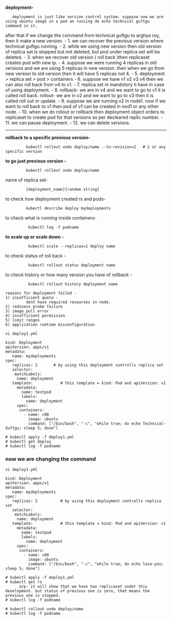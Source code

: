 **deployment-**

	   deployment is just like version control system. suppose now we are using ubuntu image in a pod an runiing do echo technical guftgu command in it.
after that if we change the command from technical guftgu to arghya roy, then it make a new version.
                                  - 1. we can recover the previous version where technical guftgu running.
		                  - 2. while we using new version then old version of replica set is stopped but not deleted, but pod under replica set will be deleted.
				  - 3. when we recover old version ( roll back )then replicaset creates pod with new ip.
				  - 4. suppose we were running 4 replicas in old versions and we are using 5 replicas in new version.
				      then when we go from new version to old version then it will have 5 replicas not 4.
				  - 5. deployment > replica set > pod > containers
                                  - 6. suppose we have v1 v2 v3 v4 then we can also roll back from v4 to v1.
				  - 7. replica set in mandotory ti have in case of using deployment.
				  - 8. rollback-
				            we are in v4 and we want to go to v1 it is called roll back.
				      rollout- 
					        we are in v2 and we want to go to v3 then it is called roll out or update.
				  - 9. suppose we are running v2 in node1. now if we want to roll back to v1 then pod of v1 can be created in nod1 or any other node.
				  - 10. when we do rollout or rollback then deployment object orders to replicaset to create pod for that versions as per decleared replic 
				       number.
                                  - 11. we can pause deployment.
				  - 12. we can delete versions.
				   
---
**rollback to a specific previous version-**
```
	     kubectl rollout undo deploy/name --to-revision=2   # 2 or any specific version
```
**to go just previous version -**
```
	     kubectl rollout undo deploy/name
```	     
name of replica set-
```
	     [deployment_name][random string]
```
to check how deployment created rs and pods-
```
	     kubectl describe deploy mydeployments
```	     
to check what is running inside containers-
```
	      kubectl log -f podname
```
**to scale up or scale down -**
```
	      kubectl scale --replicas=1 deploy name
```
to check status of roll back -
```
	      kubectl rollout status deployment name
```
to check history or how many version you have of rollback -
```
	      kubectl rollout history deployment name
```					 
```					 
reasons for deployment failed -
1) insufficient quota -
         dont have required resourses in node.
2) rediness probe failure
3) image pull error
4) insufficient permission
5) limit ranges
6) application rumtime misconfiguration
```	
```
vi deploy1.yml
```
```
kind: Deployment
apiVersion: apps/v1
metadata:
   name: mydeployments
spec:
   replicas: 2       # by using this deployment controlls replica set
   selector:     
    matchLabels:
     name: deployment
   template:            # this template = kind: Pod and apiVersion: v1
     metadata:
       name: testpod
       labels:
         name: deployment
     spec:
      containers:
        - name: c00
          image: ubuntu
          command: ["/bin/bash", "-c", "while true; do echo Technical-Guftgu; sleep 5; done"]
```		  
```		  
# kubectl apply -f deploy1.yml
# kubectl get deploy
# kubectl log -f podname
```
### now we are changing the command 
```
vi deploy1.yml
```
```
kind: Deployment
apiVersion: apps/v1
metadata:
   name: mydeployments
spec:
   replicas: 2          # by using this deployment controlls replica set
   selector:     
    matchLabels:
     name: deployment
   template:            # this template = kind: Pod and apiVersion: v1
     metadata:
       name: testpod
       labels:
         name: deployment
     spec:
      containers:
        - name: c00
          image: ubuntu
          command: ["/bin/bash", "-c", "while true; do echo love-you; sleep 5; done"]
```		  
```		  
# kubectl apply -f deploy1.yml
# kubectl get rs
      o/p- it will show that we have two replicaset under this development. but status of previous one is zero, that means the previous one is stopped.
# kubectl log -f podname

# kubectl rollout undo deploy/name
# kubectl log -f podname
```



